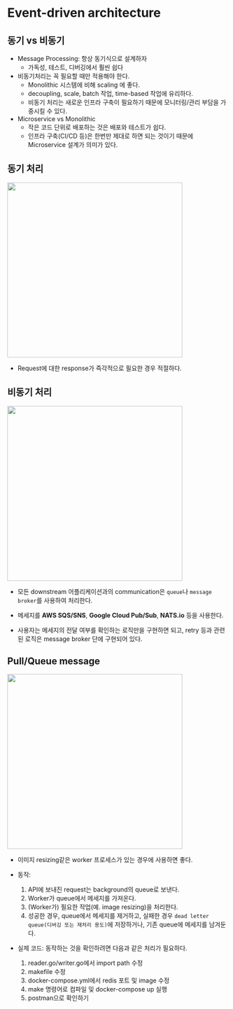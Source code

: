 # Event-driven architecture
## 동기 vs 비동기
* Message Processing: 항상 동기식으로 설계하자
	* 가독성, 테스트, 디버깅에서 훨씬 쉽다
* 비동기처리는 꼭 필요할 때만 적용해야 한다.
	* Monolithic 시스템에 비해 scaling 에 좋다.
	* decoupling, scale, batch 작업, time-based 작업에 유리하다.
	* 비동기 처리는 새로운 인프라 구축이 필요하기 때문에 모니터링/관리 부담을 가중시킬 수 있다.
* Microservice vs Monolithic
	* 작은 코드 단위로 배포하는 것은 배포와 테스트가 쉽다.
	* 인프라 구축(CI/CD 등)은 한번만 제대로 하면 되는 것이기 때문에 Microservice 설계가 의미가 있다.

## 동기 처리
<img src="https://github.com/learnhee/learnit-study/blob/master/msa_with_go/09/images/Synchronous.jpeg" width="400">

*  Request에 대한  response가 즉각적으로 필요한 경우 적절하다.

## 비동기 처리
<img src="https://github.com/learnhee/learnit-study/blob/master/msa_with_go/09/images/Asynchronous.jpeg" width="400">

* 모든 downstream 어플리케이션과의 communication은 `queue`나 `message broker`를 사용하여 처리한다.

* 메세지를 **AWS SQS/SNS**, **Google Cloud Pub/Sub**, **NATS.io** 등을 사용한다.
* 사용자는 메세지의 전달 여부를 확인하는 로직만을 구현하면 되고, retry 등과 관련된 로직은 message broker 단에 구현되어 있다.

## Pull/Queue message
<img src="https://github.com/learnhee/learnit-study/blob/master/msa_with_go/09/images/Pull-Queue.jpeg" width="400">

* 이미지 resizing같은 worker 프로세스가 있는 경우에 사용하면 좋다.
* 동작:
	1. API에 보내진 request는 background의 queue로 보낸다.
	2. Worker가 queue에서 메세지를 가져온다.
	3. (Worker가) 필요한 작업(예. image resizing)을 처리한다.
	4. 성공한 경우, queue에서 메세지를 제거하고, 실패한 경우 `dead letter queue(디버깅 또는 재처리 용도)`에 저장하거나, 기존 queue에 메세지를 남겨둔다.
	
* 실제 코드: 동작하는 것을 확인하려면 다음과 같은 처리가 필요하다.
	1. reader.go/writer.go에서 import path 수정
	2. makefile 수정
	3. docker-compose.yml에서 redis 포트 및 image 수정
	4. make 명령어로 컴파일 및 docker-compose up 실행
	5. postman으로 확인하기
